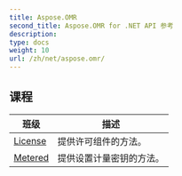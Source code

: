 ```yaml
---
title: Aspose.OMR
second_title: Aspose.OMR for .NET API 参考
description: 
type: docs
weight: 10
url: /zh/net/aspose.omr/
---
```



## 课程

| 班级 | 描述 |
| --- | --- |
| [License](./license/) | 提供许可组件的方法。 |
| [Metered](./metered/) | 提供设置计量密钥的方法。 |


